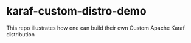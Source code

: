 # karaf-custom-distro-demo
This repo illustrates how one can build their own Custom Apache Karaf distribution
